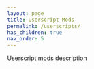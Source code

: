 ```yaml
---
layout: page
title: Userscript Mods
permalink: /userscripts/
has_children: true
nav_order: 5
---
```


Userscript mods description